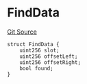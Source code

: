 # FindData
[Git Source](https://github.com/metacontract/mc/blob/df7a49283d8212c99bebd64a186325e91d34c075/resources/devkit/api-reference/Flattened.sol)


```solidity
struct FindData {
    uint256 slot;
    uint256 offsetLeft;
    uint256 offsetRight;
    bool found;
}
```

